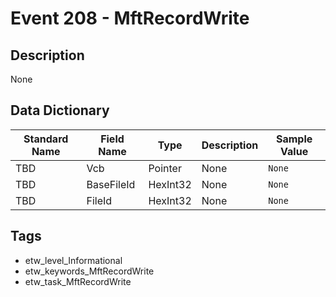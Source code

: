 # Event 208 - MftRecordWrite

## Description
None

## Data Dictionary
|Standard Name|Field Name|Type|Description|Sample Value|
|---|---|---|---|---|
|TBD|Vcb|Pointer|None|`None`|
|TBD|BaseFileId|HexInt32|None|`None`|
|TBD|FileId|HexInt32|None|`None`|

## Tags
* etw_level_Informational
* etw_keywords_MftRecordWrite
* etw_task_MftRecordWrite